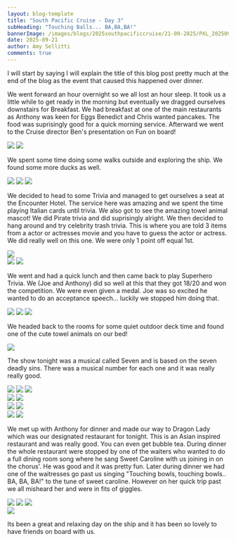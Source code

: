 ```yaml
---
layout: blog-template
title: "South Pacific Cruise - Day 3"
subHeading: "Touching Balls... BA,BA,BA!"
bannerImage: /images/blogs/2025southpacificcruise/21-09-2025/PXL_20250921_054821687.jpg_compressed.JPEG
date: 2025-09-21
author: Amy Sellitti
comments: true
---
```


I will start by saying I will explain the title of this blog post pretty much at the end of the blog as the event that caused this happened over dinner. 

We went forward an hour overnight so we all lost an hour sleep. It took us a little while to get ready in the morning but eventually we dragged ourselves downstairs for Breakfast. We had breakfast at one of the main restaurants as Anthony was keen for Eggs Benedict and Chris wanted pancakes. The food was suprisingly good for a quick morning service. Afterward we went to the Cruise director Ben's presentation on Fun on board!

<div class="grid-2c">
<img src="/images/blogs/2025southpacificcruise/21-09-2025/PXL_20250920_223832710.jpg_compressed.JPEG"/>
<img src="/images/blogs/2025southpacificcruise/21-09-2025/PXL_20250921_000354882.jpg_compressed.JPEG"/>
</div>

We spent some time doing some walks outside and exploring the ship. We found some more ducks as well. 

<div class="grid-1l-2w">
  <img src="/images/blogs/2025southpacificcruise/21-09-2025/PXL_20250921_005007013.jpg_compressed.JPEG"/>
  <img src="/images/blogs/2025southpacificcruise/21-09-2025/PXL_20250921_010301883.jpg_compressed.JPEG"/>
  <img src="/images/blogs/2025southpacificcruise/21-09-2025/PXL_20250921_014625565.jpg_compressed.JPEG"/>
</div>

We decided to head to some Trivia and managed to get ourselves a seat at the Encounter Hotel. The service here was amazing and we spent the time playing Italian cards until trivia. We also got to see the amazing towel animal mascot! We did Pirate trivia and did suprisingly alright. We then decided to hang around and try celebrity trash trivia. This is where you are told 3 items from a actor or actresses movie and you have to guess the actor or actress. We did really well on this one. We were only 1 point off equal 1st. 

<div class="center-image"><img src="/images/blogs/2025southpacificcruise/21-09-2025/PXL_20250921_023618305.MP.jpg_compressed.JPEG"/></div>
<div class="grid-2c">
  <img src="/images/blogs/2025southpacificcruise/21-09-2025/PXL_20250921_020511242.MP.jpg_compressed.JPEG"/>
  <img src="/images/blogs/2025southpacificcruise/21-09-2025/PXL_20250921_030853655.jpg_compressed.JPEG"/>
</div>

We went and had a quick lunch and then came back to play Superhero Trivia. We (Joe and Anthony) did so well at this that they got 18/20 and won the competition. We were even given a medal. Joe was so excited he wanted to do an acceptance speech... luckily we stopped him doing that. 

<div class="grid-1l-2w">
  <img src="/images/blogs/2025southpacificcruise/21-09-2025/PXL_20250921_054037546.MP.jpg_compressed.JPEG"/>
  <img src="/images/blogs/2025southpacificcruise/21-09-2025/PXL_20250921_053904294.jpg_compressed.JPEG"/>
  <img src="/images/blogs/2025southpacificcruise/21-09-2025/PXL_20250921_054250164.jpg_compressed.JPEG"/>
</div>

We headed back to the rooms for some quiet outdoor deck time and found one of the cute towel animals on our bed!

<div class="center-image"><img src="/images/blogs/2025southpacificcruise/21-09-2025/PXL_20250921_054821687.jpg_compressed.JPEG"/></div>

The show tonight was a musical called Seven and is based on the seven deadly sins. There was a musical number for each one and it was really really good.

<div class="grid-1l-2w">
  <img src="/images/blogs/2025southpacificcruise/21-09-2025/PXL_20250921_084638300.jpg_compressed.JPEG"/>
  <img src="/images/blogs/2025southpacificcruise/21-09-2025/PXL_20250921_090409080.MP.jpg_compressed.JPEG"/>
  <img src="/images/blogs/2025southpacificcruise/21-09-2025/PXL_20250921_090817550.MP.jpg_compressed.JPEG"/>
</div>
<div class="grid-2c">
  <img src="/images/blogs/2025southpacificcruise/21-09-2025/PXL_20250921_091527374.MP.jpg_compressed.JPEG"/>
  <img src="/images/blogs/2025southpacificcruise/21-09-2025/PXL_20250921_091823012.jpg_compressed.JPEG"/>
</div>
<div class="grid-2c">
  <img src="/images/blogs/2025southpacificcruise/21-09-2025/PXL_20250921_092419291.jpg_compressed.JPEG"/>
  <img src="/images/blogs/2025southpacificcruise/21-09-2025/PXL_20250921_092729299.MP.jpg_compressed.JPEG"/>
</div>
<div class="grid-2c">
  <img src="/images/blogs/2025southpacificcruise/21-09-2025/PXL_20250921_093016499.jpg_compressed.JPEG"/>
  <img src="/images/blogs/2025southpacificcruise/21-09-2025/PXL_20250921_093511099.MP.jpg_compressed.JPEG"/>
</div>

We met up with Anthony for dinner and made our way to Dragon Lady which was our designated restaurant for tonight. This is an Asian inspired restaurant and was really good. You can even get bubble tea. During dinner the whole restaurant were stopped by one of the waiters who wanted to do a full dining room song where he sang Sweet Caroline with us joining in on the chorus'. He was good and it was pretty fun. Later during dinner we had one of the waitresses go past us singing "Touching bowls, touching bowls.. BA, BA, BA!" to the tune of sweet caroline. However on her quick trip past we all misheard her and were in fits of giggles. 

<div class="grid-1l-2w">
  <img src="/images/blogs/2025southpacificcruise/21-09-2025/PXL_20250921_100410314.MP.jpg_compressed.JPEG"/>
  <img src="/images/blogs/2025southpacificcruise/21-09-2025/PXL_20250921_101650372.MP.jpg_compressed.JPEG"/>
  <img src="/images/blogs/2025southpacificcruise/21-09-2025/PXL_20250921_103529863.jpg_compressed.JPEG"/>
</div>
<div class="center-image"><img src="/images/blogs/2025southpacificcruise/21-09-2025/PXL_20250921_101202417.jpg_compressed.JPEG"/></div>

Its been a great and relaxing day on the ship and it has been so lovely to have friends on board with us. 